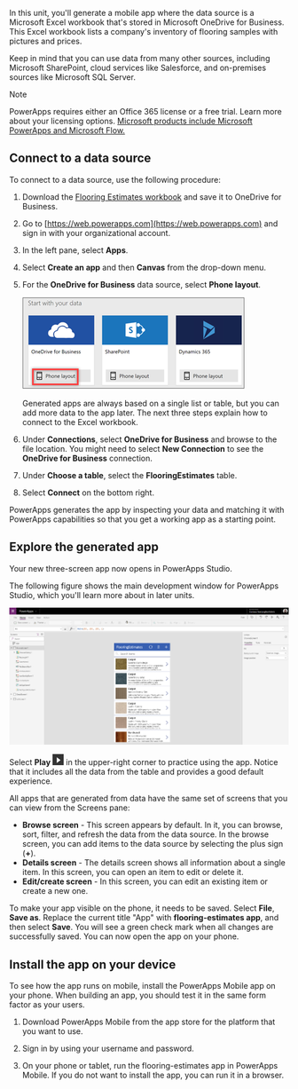 ﻿In this unit, you'll generate a mobile app where the data source is a Microsoft Excel workbook that's stored in Microsoft OneDrive for Business. This Excel workbook lists a company's inventory of flooring samples with pictures and prices.

Keep in mind that you can use data from many other sources, including Microsoft SharePoint, cloud services like Salesforce, and on-premises sources like Microsoft SQL Server.

> [!NOTE]
> PowerApps requires either an Office 365 license or a free trial. Learn more about your licensing options. [Microsoft products include Microsoft PowerApps and Microsoft Flow.](https://docs.microsoft.com/powerapps/administrator/pricing-billing-skus#licenses)


## Connect to a data source

To connect to a data source, use the following procedure: 

1. Download the [Flooring Estimates workbook](https://az787822.vo.msecnd.net/documentation/get-started-from-data/FlooringEstimates.xlsx) and save it to OneDrive for Business.

1. Go to [https://web.powerapps.com](https://web.powerapps.com) and sign in with your organizational account.

1. In the left pane, select **Apps**.

1. Select **Create an app** and then **Canvas** from the drop-down menu.
1. For the **OneDrive for Business** data source, select **Phone layout**.

    ![Phone app from Excel](../media/powerapps-start-excel.png)

    Generated apps are always based on a single list or table, but you can add more data to the app later. The next three steps explain how to connect to the Excel workbook.

1. Under **Connections**, select **OneDrive for Business** and browse to the file location.
    You might need to select **New Connection** to see the **OneDrive for Business** connection. 
1. Under **Choose a table**, select the **FlooringEstimates** table. 
1. Select **Connect** on the bottom right.

PowerApps generates the app by inspecting your data and matching it with PowerApps capabilities so that you get a working app as a starting point.


## Explore the generated app
Your new three-screen app now opens in PowerApps Studio.

The following figure shows the main development window for PowerApps Studio, which you'll learn more about in later units.

![The generated app](../media/powerapps-full-screen2.png)

Select **Play** ![Start app preview arrow](../media/powerapps-arrow.png) in the upper-right corner to practice using the app. Notice that it includes all the data from the table and provides a good default experience.

All apps that are generated from data have the same set of screens that you can view from the Screens pane:

* **Browse screen** - This screen appears by default. In it, you can browse, sort, filter, and refresh the data from the data source. In the browse screen, you can add items to the data source by selecting the plus sign (**+**).
* **Details screen** - The details screen shows all information about a single item. In this screen, you can open an item to edit or delete it.
* **Edit/create screen** - In this screen, you can edit an existing item or create a new one.

To make your app visible on the phone, it needs to be saved. Select **File**, **Save as**. Replace the current title "App" with **flooring-estimates app**, and then select **Save**. You will see a green check mark when all changes are successfully saved. You can now open the app on your phone. 

## Install the app on your device
To see how the app runs on mobile, install the PowerApps Mobile app on your phone. When building an app, you should test it in the same form factor as your users.

1. Download PowerApps Mobile from the app store for the platform that you want to use.

2. Sign in by using your username and password.

3. On your phone or tablet, run the flooring-estimates app in PowerApps Mobile. If you do not want to install the app, you can run it in a browser.



